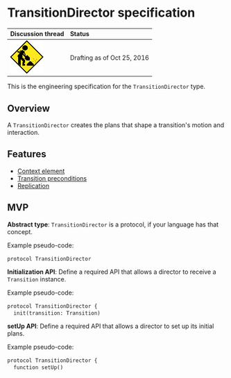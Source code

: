 # TransitionDirector specification

| Discussion thread | Status |
|:------------------|:-------|
| ![](../../../_assets/under-construction-flashing-barracade-animation.gif) | Drafting as of Oct 25, 2016 |

This is the engineering specification for the `TransitionDirector` type.

## Overview

A `TransitionDirector` creates the plans that shape a transition's motion and interaction.

## Features

* [Context element](feature_context_element.md)
* [Transition preconditions](feature_transition_preconditions.md)
* [Replication](feature_replication.md)

## MVP

**Abstract type**: `TransitionDirector` is a protocol, if your language has that concept.

Example pseudo-code:

```
protocol TransitionDirector
```

**Initialization API**: Define a required API that allows a director to receive a `Transition` instance.

Example pseudo-code:

```
protocol TransitionDirector {
  init(transition: Transition)
```

**setUp API**: Define a required API that allows a director to set up its initial plans.

Example pseudo-code:

```
protocol TransitionDirector {
  function setUp()
```
